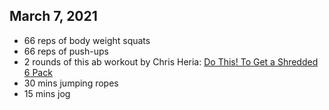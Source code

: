 ## March 7, 2021
- 66 reps of body weight squats
- 66 reps of push-ups
- 2 rounds of this ab workout by Chris Heria: [Do This! To Get a Shredded 6 Pack](https://www.youtube.com/watch?v=Zr1QiSCYSwE)
- 30 mins jumping ropes
- 15 mins jog

